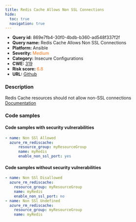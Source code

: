 ```yaml
---
title: Redis Cache Allows Non SSL Connections
hide:
  toc: true
  navigation: true
---
```


<style>
  .highlight .hll {
    background-color: #ff171742;
  }
  .md-content {
    max-width: 1100px;
    margin: 0 auto;
  }
</style>

-   **Query id:** 869e7fb4-30f0-4bdb-b360-ad548f337f2f
-   **Query name:** Redis Cache Allows Non SSL Connections
-   **Platform:** Ansible
-   **Severity:** <span style="color:#ff7213">Medium</span>
-   **Category:** Insecure Configurations
-   **CWE:** <a href="https://cwe.mitre.org/data/definitions/319.html" onclick="newWindowOpenerSafe(event, 'https://cwe.mitre.org/data/definitions/319.html')">319</a>
-   **Risk score:** <span style="color:#ff7213">6.8</span>
-   **URL:** [Github](https://github.com/Checkmarx/kics/tree/master/assets/queries/ansible/azure/redis_cache_allows_non_ssl_connections)

### Description
Redis Cache resources should not allow non-SSL connections<br>
[Documentation](https://docs.ansible.com/ansible/latest/collections/azure/azcollection/azure_rm_rediscache_module.html)

### Code samples
#### Code samples with security vulnerabilities
```yaml title="Positive test num. 1 - yaml file" hl_lines="5"
- name: Non SSl Allowed
  azure_rm_rediscache:
      resource_group: myResourceGroup
      name: myRedis
      enable_non_ssl_port: yes

```


#### Code samples without security vulnerabilities
```yaml title="Negative test num. 1 - yaml file"
- name: Non SSl Disallowed
  azure_rm_rediscache:
    resource_group: myResourceGroup
    name: myRedis
    enable_non_ssl_port: no
- name: Non SSl Undefined
  azure_rm_rediscache:
    resource_group: myResourceGroup
    name: myRedis

```

